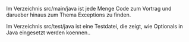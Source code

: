 Im Verzeichnis src/main/java ist jede Menge Code zum Vortrag und darueber hinaus zum Thema Exceptions zu finden.


Im Verzeichnis src/test/java ist eine Testdatei, die zeigt, wie Optionals in Java eingesetzt werden koennen..
